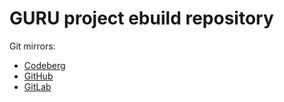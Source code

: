 # GURU project ebuild repository

Git mirrors:
- [Codeberg](https://codeberg.org/paveloom/gentoo-guru)
- [GitHub](https://github.com/paveloom/gentoo-guru)
- [GitLab](https://gitlab.com/paveloom-g/personal/gentoo/guru)
